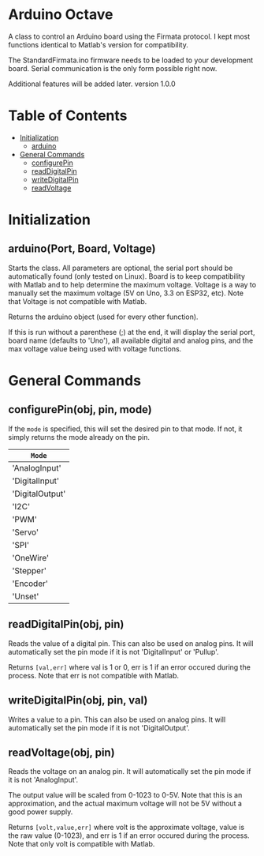 Arduino Octave
==============
A class to control an Arduino board using the Firmata protocol.
I kept most functions identical to Matlab's version for compatibility.

The StandardFirmata.ino firmware needs to be loaded to your development board. 
Serial communication is the only form possible right now.

Additional features will be added later.
version 1.0.0

Table of Contents
=================
* [Initialization](#initialization)
  * [arduino](#arduinoport-board-voltage "arduino(Port, Board, Voltage)")
* [General Commands](#general-commands)
  * [configurePin](#configurepinobj-pin-mode "configurePin(obj, pin, mode)")
  * [readDigitalPin](#readdigitalpinobj-pin "readDigitalPin(obj, pin)")
  * [writeDigitalPin](#writedigitalpinobj-pin-val "writeDigitalPin(obj, pin, val)")
  * [readVoltage](#readvoltageobj-pin "readVoltage(obj, pin)")

Initialization
==============

arduino(Port, Board, Voltage)
-----------------------------
Starts the class. All parameters are optional, the serial port should be automatically found
(only tested on Linux). Board is to keep compatibility with Matlab and to help determine the
maximum voltage. Voltage is a way to manually set the maximum voltage (5V on Uno, 3.3 on ESP32, etc).
Note that Voltage is not compatible with Matlab. 

Returns the arduino object (used for every other function).

If this is run without a parenthese (;) at the end, it will display the 
serial port, board name (defaults to 'Uno'), all available digital and analog pins, 
and the max voltage value being used with voltage functions.

General Commands
================

configurePin(obj, pin, mode)
----------------------------
If the `mode` is specified, this will set the desired pin to that mode. If not, it simply
returns the mode already on the pin. 

|      `Mode`      |
|------------------|
| 'AnalogInput'    |
|'DigitalInput'    |
|'DigitalOutput'   |
|    'I2C'         |
|    'PWM'         |
|   'Servo'        |
|    'SPI'         |
|  'OneWire'       |
|  'Stepper'       |
|  'Encoder'       |
|   'Unset'        |

readDigitalPin(obj, pin)
------------------------
Reads the value of a digital pin. This can also be used on analog pins.
It will automatically set the pin mode if it is not 'DigitalInput' or 'Pullup'.

Returns `[val,err]` where val is 1 or 0, err is 1 if an error occured during the process. 
Note that err is not compatible with Matlab. 

writeDigitalPin(obj, pin, val)
------------------------------
Writes a value to a pin. This can also be used on analog pins. 
It will automatically set the pin mode if it is not 'DigitalOutput'.


readVoltage(obj, pin)
---------------------
Reads the voltage on an analog pin. It will automatically
set the pin mode if it is not 'AnalogInput'.

The output value will be scaled from 0-1023 to 0-5V. Note that this is an
approximation, and the actual maximum voltage will not be 5V without a good
power supply.

Returns `[volt,value,err]` where volt is the approximate voltage, value is the 
raw value (0-1023), and err is 1 if an error occured during the process.
Note that only volt is compatible with Matlab. 
